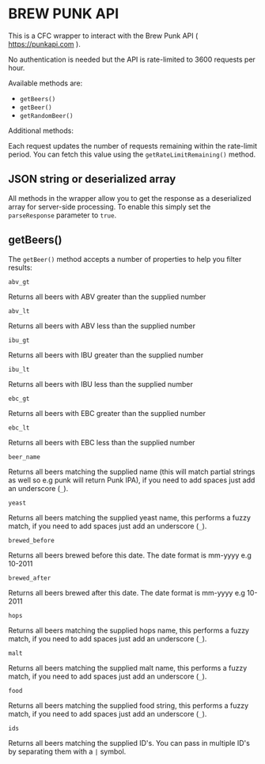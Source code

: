 # BREW PUNK API

This is a CFC wrapper to interact with the Brew Punk API ( https://punkapi.com ).

No authentication is needed but the API is rate-limited to 3600 requests per hour.

Available methods are:

* `getBeers()`
* `getBeer()`
* `getRandomBeer()`

Additional methods:

Each request updates the number of requests remaining within the rate-limit period.
You can fetch this value using the `getRateLimitRemaining()` method.


## JSON string or deserialized array

All methods in the wrapper allow you to get the response as a deserialized array for server-side processing. To enable this simply set the `parseResponse` parameter to `true`.


## getBeers()

The `getBeer()` method accepts a number of properties to help you filter results:

`abv_gt`

Returns all beers with ABV greater than the supplied number

`abv_lt`	

Returns all beers with ABV less than the supplied number

`ibu_gt`

Returns all beers with IBU greater than the supplied number

`ibu_lt`

Returns all beers with IBU less than the supplied number

`ebc_gt`

Returns all beers with EBC greater than the supplied number

`ebc_lt`

Returns all beers with EBC less than the supplied number

`beer_name`

Returns all beers matching the supplied name (this will match partial strings as well so e.g punk will return Punk IPA), if you need to add spaces just add an underscore (`_`).

`yeast`

Returns all beers matching the supplied yeast name, this performs a fuzzy match, if you need to add spaces just add an underscore (`_`).

`brewed_before`

Returns all beers brewed before this date. The date format is mm-yyyy e.g 10-2011

`brewed_after`

Returns all beers brewed after this date. The date format is mm-yyyy e.g 10-2011

`hops`

Returns all beers matching the supplied hops name, this performs a fuzzy match, if you need to add spaces just add an underscore (`_`).

`malt`

Returns all beers matching the supplied malt name, this performs a fuzzy match, if you need to add spaces just add an underscore (`_`).

`food`

Returns all beers matching the supplied food string, this performs a fuzzy match, if you need to add spaces just add an underscore (`_`).

`ids`

Returns all beers matching the supplied ID's. You can pass in multiple ID's by separating them with a `|` symbol.